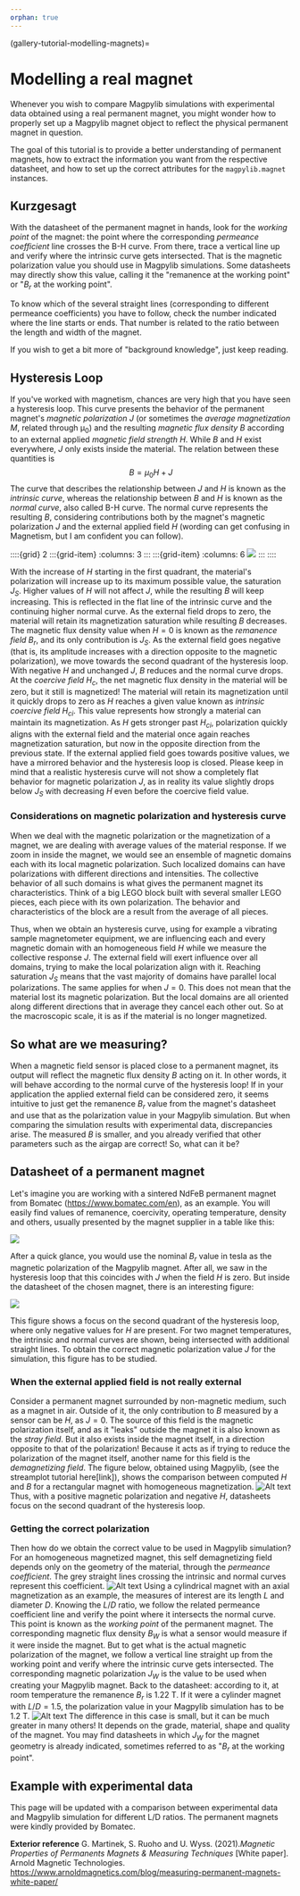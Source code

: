 ```yaml
---
orphan: true
---
```


(gallery-tutorial-modelling-magnets)=

# Modelling a real magnet

Whenever you wish to compare Magpylib simulations with experimental data obtained using a real permanent magnet, you might wonder how to properly set up a Magpylib magnet object to reflect the physical permanent magnet in question.

The goal of this tutorial is to provide a better understanding of permanent magnets, how to extract the information you want from the respective datasheet, and how to set up the correct attributes for the `magpylib.magnet` instances.

## Kurzgesagt
With the datasheet of the permanent magnet in hands, look for the *working point* of the magnet: the point where the corresponding *permeance coefficient* line crosses the B-H curve. From there, trace a vertical line up and verify where the intrinsic curve gets intersected. That is the magnetic polarization value you should use in Magpylib simulations. Some datasheets may directly show this value, calling it the "remanence at  the working point" or "$B_r$ at the working point".

To know which of the several straight lines (corresponding to different permeance coefficients) you have to follow, check the number indicated where the line starts or ends. That number is related to the ratio between the length and width of the magnet.

If you wish to get a bit more of "background knowledge", just keep reading.
## Hysteresis Loop

If you've worked with magnetism, chances are very high that you have seen a hysteresis loop. This curve presents the behavior of the permanent magnet's *magnetic polarization* $J$ (or sometimes the *average magnetization* $M$, related through µ<sub>0</sub>) and the resulting *magnetic flux density* $B$ according to an external applied *magnetic field strength* $H$. While $B$ and $H$ exist everywhere, $J$ only exists inside the material. The relation between these quantities is $$B = µ_0H + J$$
The curve that describes the relationship between $J$ and $H$ is known as the *intrinsic curve*, whereas the relationship between $B$ and $H$ is known as the *normal curve*, also called B-H curve. The normal curve represents the resulting $B$, considering contributions both by the magnet's magnetic polarization $J$ and the external applied field $H$ (wording can get confusing in Magnetism, but I am confident you can follow).

::::{grid} 2
:::{grid-item}
:columns: 3
:::
:::{grid-item}
:columns: 6
![](../../_static/images/gallery_tutorial_magnet_hysteresis.png)
:::
::::

With the increase of $H$ starting in the first quadrant, the material's polarization will increase up to its maximum possible value, the saturation $J_S$. Higher values of $H$ will not affect $J$, while the resulting $B$ will keep increasing. This is reflected in the flat line of the intrinsic curve and the continuing higher normal curve. As the external field drops to zero, the material will retain its magnetization saturation while resulting $B$ decreases. The magnetic flux density value when $H = 0$ is known as the *remanence field* $B_r$, and its only contribution is $J_S$. As the external field goes negative (that is, its amplitude increases with a direction opposite to the magnetic polarization), we move towards the second quadrant of the hysteresis loop. With negative $H$ and unchanged $J$, $B$ reduces and the normal curve drops. At the *coercive field* $H_c$, the net magnetic flux density in the material will be zero, but it still is magnetized! The material will retain its magnetization until it quickly drops to zero as $H$ reaches a given value known as *intrinsic coercive field* $H_{ci}$. This value represents how strongly a material can maintain its magnetization. As $H$ gets stronger past $H_{ci}$, polarization quickly aligns with the external field and the material once again reaches magnetization saturation, but now in the opposite direction from the previous state. If the external applied field goes towards positive values, we have a mirrored behavior and the hysteresis loop is closed.
Please keep in mind that a realistic hysteresis curve will not show a completely flat behavior for magnetic polarization $J$, as in reality its value slightly drops below $J_S$ with decreasing $H$ even before the coercive field value.
### Considerations on magnetic polarization and hysteresis curve
When we deal with the magnetic polarization or the magnetization of a magnet, we are dealing with average values of the material response. If we zoom in inside the magnet, we would see an ensemble of magnetic domains each with its local magnetic polarization. Such localized domains can have polarizations with different directions and intensities. The collective behavior of all such domains is what gives the permanent magnet its characteristics. Think of a big LEGO block built with several smaller LEGO pieces, each piece with its own polarization. The behavior and characteristics of the block are a result from the average of all pieces.

Thus, when we obtain an hysteresis curve, using for example a vibrating sample magnetometer equipment, we are influencing each and every magnetic domain with an homogeneous field $H$ while we measure the collective response $J$. The external field will exert influence over all domains, trying to make the local polarization align with it. Reaching saturation $J_S$ means that the vast majority of domains have parallel local polarizations. The same applies for when $J = 0$. This does not mean that the material lost its magnetic polarization. But the local domains are all oriented along different directions that in average they cancel each other out. So at the macroscopic scale, it is as if the material is no longer magnetized.

## So what are we measuring?
When a magnetic field sensor is placed close to a permanent magnet, its output will reflect the magnetic flux density $B$ acting on it. In other words, it will behave according to the normal curve of the hysteresis loop! If in your application the applied external field can be considered zero, it seems intuitive to just get the remanence $B_r$ value from the magnet's datasheet and use that as the polarization value in your Magpylib simulation. But when comparing the simulation results with experimental data, discrepancies arise. The measured $B$ is smaller, and you already verified that other parameters such as the airgap are correct! So, what can it be?

## Datasheet of a permanent magnet
Let's imagine you are working with a sintered NdFeB permanent magnet from Bomatec (https://www.bomatec.com/en), as an example. You will easily find values of remanence, coercivity, operating temperature, density and others, usually presented by the magnet supplier in a table like this:

![](../../_static/images/gallery_tutorial_magnet_table.png)

After a quick glance, you would use the nominal $B_r$ value in tesla as the magnetic polarization of the Magpylib magnet. After all, we saw in the hysteresis loop that this coincides with $J$ when the field $H$ is zero. But inside the datasheet of the chosen magnet, there is an interesting figure:

![](../../_static/images/gallery_tutorial_magnet_datasheet.png)

This figure shows a focus on the second quadrant of the hysteresis loop, where only negative values for $H$ are present. For two magnet temperatures, the intrinsic and normal curves are shown, being intersected with additional straight lines. To obtain the correct magnetic polarization value $J$ for the simulation, this figure has to be studied.
### When the external applied field is not really external
Consider a permanent magnet surrounded by non-magnetic medium, such as a magnet in air. Outside of it, the only contribution to $B$ measured by a sensor can be $H$, as $J = 0$. The source of this field is the magnetic polarization itself, and as it "leaks" outside the magnet it is also known as the *stray field*. But it also exists inside the magnet itself, in a direction opposite to that of the polarization! Because it acts as if trying to reduce the polarization of the magnet itself, another name for this field is the *demagnetizing field*. The figure below, obtained using Magpylib, (see the streamplot tutorial here[link]), shows the comparison between computed $H$ and $B$ for a rectangular magnet with homogeneous magnetization.
![Alt text](../../_static/images/gallery_tutorial_magnet_fieldcomparison.png)
Thus, with a positive magnetic polarization and negative $H$, datasheets focus on the second quadrant of the hysteresis loop.
### Getting the correct polarization
Then how do we obtain the correct value to be used in Magpylib simulation? For an homogeneous magnetized magnet, this self demagnetizing field depends only on the geometry of the material, through the *permeance coefficient*. The grey straight lines crossing the intrinsic and normal curves represent this coefficient.
![Alt text](../../_static/images/gallery_tutorial_magnet_LDratio.png)
Using a cylindrical magnet with an axial magnetization as an example, the measures of interest are its length $L$ and diameter $D$. Knowing the $L/D$ ratio, we follow the related permeance coefficient line and verify the point where it intersects the normal curve. This point is known as the *working point* of the permanent magnet. The corresponding magnetic flux density $B_W$ is what a sensor would measure if it were inside the magnet. But to get what is the actual magnetic polarization of the magnet, we follow a vertical line straight up from the working point and verify where the intrinsic curve gets intersected. The corresponding magnetic polarization $J_W$ is the value to be used when creating your Magpylib magnet.
Back to the datasheet: according to it, at room temperature the remanence $B_r$ is 1.22 T. If it were a cylinder magnet with $L/D = 1.5$, the polarization value in your Magpylib simulation has to be 1.2 T.
![Alt text](../../_static/images/gallery_tutorial_magnet_datasheet2.png)
The difference in this case is small, but it can be much greater in many others! It depends on the grade, material, shape and quality of the magnet. You may find datasheets in which $J_W$ for the magnet geometry is already indicated, sometimes referred to as "$B_r$ at the working point".

## Example with experimental data
This page will be updated with a comparison between experimental data and Magpylib simulation for different L/D ratios. The permanent magnets were kindly provided by Bomatec.

**Exterior reference**
G. Martinek, S. Ruoho and U. Wyss. (2021).*Magnetic Properties of Permanents Magnets & Measuring Techniques* [White paper]. Arnold Magnetic Technologies. https://www.arnoldmagnetics.com/blog/measuring-permanent-magnets-white-paper/
